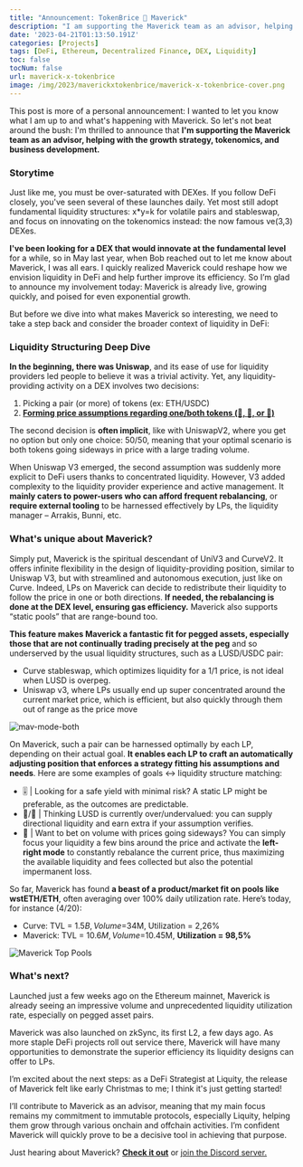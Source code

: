 ```yaml
---
title: "Announcement: TokenBrice 🤝 Maverick"
description: "I am supporting the Maverick team as an advisor, helping with the growth strategy, tokenomics, and BD."
date: '2023-04-21T01:13:50.191Z'
categories: [Projects]
tags: [DeFi, Ethereum, Decentralized Finance, DEX, Liquidity]
toc: false
tocNum: false
url: maverick-x-tokenbrice
image: /img/2023/maverickxtokenbrice/maverick-x-tokenbrice-cover.png
---
```


This post is more of a personal announcement: I wanted to let you know what I am up to and what's happening with Maverick. So let's not beat around the bush: I'm thrilled to announce that **I'm supporting the Maverick team as an advisor, helping with the growth strategy, tokenomics, and business development.**

### Storytime

Just like me, you must be over-saturated with DEXes. If you follow DeFi closely, you've seen several of these launches daily. Yet most still adopt fundamental liquidity structures: x\*y=k for volatile pairs and stableswap, and focus on innovating on the tokenomics instead: the now famous ve(3,3) DEXes.

**I've been looking for a DEX that would innovate at the fundamental level** for a while, so in May last year, when Bob reached out to let me know about Maverick, I was all ears. I quickly realized Maverick could reshape how we envision liquidity in DeFi and help further improve its efficiency. So I’m glad to announce my involvement today: Maverick is already live, growing quickly, and poised for even exponential growth.

But before we dive into what makes Maverick so interesting, we need to take a step back and consider the broader context of liquidity in DeFi:


### Liquidity Structuring Deep Dive

**In the beginning, there was Uniswap**, and its ease of use for liquidity providers led people to believe it was a trivial activity. Yet, any liquidity-providing activity on a DEX involves two decisions:

1. Picking a pair (or more) of tokens (ex: ETH/USDC)
2. **<span style="text-decoration:underline;">Forming price assumptions regarding one/both tokens (🐂, 🐻, or 🦀)</span>**

The second decision is **often implicit**, like with UniswapV2, where you get no option but only one choice: 50/50, meaning that your optimal scenario is both tokens going sideways in price with a large trading volume.

When Uniswap V3 emerged, the second assumption was suddenly more explicit to DeFi users thanks to concentrated liquidity. However, V3 added complexity to the liquidity provider experience and active management. It **mainly caters to power-users who can afford frequent rebalancing**, or **require external tooling** to be harnessed effectively by LPs, the liquidity manager – Arrakis, Bunni, etc.


### What's unique about Maverick?

Simply put, Maverick is the spiritual descendant of UniV3 and CurveV2. It offers infinite flexibility in the design of liquidity-providing position, similar to Uniswap V3, but with streamlined and autonomous execution, just like on Curve. Indeed, LPs on Maverick can decide to redistribute their liquidity to follow the price in one or both directions. **If needed, the rebalancing is done at the DEX level, ensuring gas efficiency.** Maverick also supports “static pools” that are range-bound too.

**This feature makes Maverick a fantastic fit for pegged assets, especially those that are not continually trading precisely at the peg** and so underserved by the usual liquidity structures, such as a LUSD/USDC pair:

* Curve stableswap, which optimizes liquidity for a 1/1 price, is not ideal when LUSD is overpeg.
* Uniswap v3, where LPs usually end up super concentrated around the current market price, which is efficient, but also quickly through them out of range as the price move

![mav-mode-both](/img/2023/maverickxtokenbrice/mav-both.gif "Maverick both mode, where the liquidity follow the price left and right")

On Maverick, such a pair can be harnessed optimally by each LP, depending on their actual goal. **It enables each LP to craft an automatically adjusting position that enforces a strategy fitting his assumptions and needs**. Here are some examples of goals &lt;-> liquidity structure matching:

* 🎚️ | Looking for a safe yield with minimal risk? A static LP might be preferable, as the outcomes are predictable.
* 🐂/🐻 | Thinking LUSD is currently over/undervalued: you can supply directional liquidity and earn extra if your assumption verifies.
* 🦀 | Want to bet on volume with prices going sideways? You can simply focus your liquidity a few bins around the price and activate the **left-right mode** to constantly rebalance the current price, thus maximizing the available liquidity and fees collected but also the potential impermanent loss.

So far, Maverick has found **a beast of a product/market fit on pools like wstETH/ETH**, often averaging over 100% daily utilization rate. Here’s today, for instance (4/20):

* Curve: TVL = $1.5B, Volume =$34M, Utilization = 2,26%
* Maverick: TVL = $10.6M, Volume =$10.45M, **Utilization = 98,5%** 

![Maverick Top Pools](/img/2023/maverickxtokenbrice/mav-pools.png "Top pools on Maverick today (4/20/23)")


### What's next?

Launched just a few weeks ago on the Ethereum mainnet, Maverick is already seeing an impressive volume and unprecedented liquidity utilization rate, especially on pegged asset pairs.

Maverick was also launched on zkSync, its first L2, a few days ago. As more staple DeFi projects roll out service there, Maverick will have many opportunities to demonstrate the superior efficiency its liquidity designs can offer to LPs.

I’m excited about the next steps: as a DeFi Strategist at Liquity, the release of Maverick felt like early Christmas to me; I think it's just getting started! 

I’ll contribute to Maverick as an advisor, meaning that my main focus remains my commitment to immutable protocols, especially Liquity, helping them grow through various onchain and offchain activities. I’m confident Maverick will quickly prove to be a decisive tool in achieving that purpose.

Just hearing about Maverick? **[Check it out](https://mav.xyz/)** or [join the Discord server.](https://discord.gg/mavprotocol)
